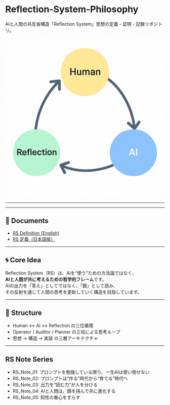 # Reflection-System-Philosophy

AIと人間の共反省構造「Reflection System」思想の定義・証明・記録リポジトリ。

![Reflection System Loop](RS_Loop.png)

---

---

## 📘 Documents

- [RS Definition (English)](docs/RS_Definition_EN.md)
- [RS 定義（日本語版）](docs/RS_Definition_JP.md)

---

## 🌀 Core Idea

Reflection System（RS）は、AIを“使う”ための方法論ではなく、  
**AIと人間が共に考えるための哲学的フレーム**です。  
AIの出力を「答え」としてではなく、「鏡」として読み、  
その反射を通じて人間の思考を更新していく構造を目指しています。

---

## 🧭 Structure

- Human ↔ AI ↔ Reflection の三位循環  
- Operator / Auditor / Planner の三役による思考ループ  
- 思想 → 構造 → 実装 の三層アーキテクチャ

---


## RS Note Series
- RS_Note_01: プロンプトを勉強している限り、一生AIは使い倒せない  
- RS_Note_02: プロンプトは“作る”時代から“育てる”時代へ  
- RS_Note_03: 出力を“読む力”が人を分ける  
- RS_Note_04: AIと人間は、鏡を挟んで共に進化する  
- RS_Note_05: 知性の重心をずらす  
